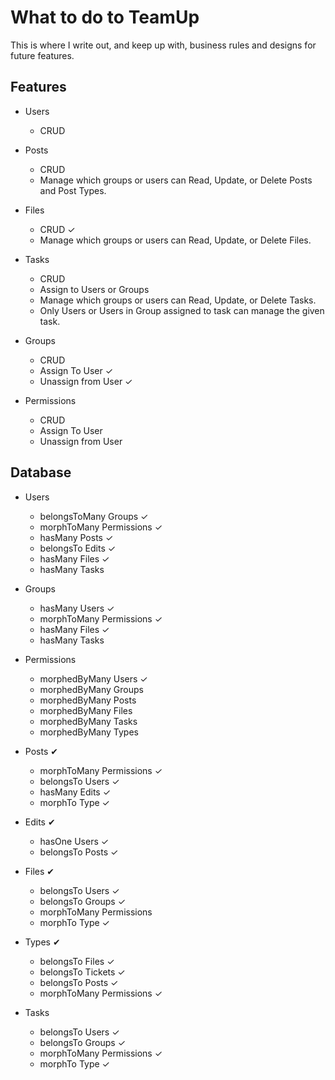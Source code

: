 # What to do to TeamUp 
This is where I write out, and keep up with, business rules and designs for future features.
## Features

* Users
    * CRUD

* Posts
    * CRUD
    * Manage which groups or users can Read, Update, or Delete Posts and Post Types.

* Files
    * CRUD &#10003;
    * Manage which groups or users can Read, Update, or Delete Files.

* Tasks
    * CRUD
    * Assign to Users or Groups
    * Manage which groups or users can Read, Update, or Delete Tasks.
    * Only Users or Users in Group assigned to task can manage the given task.

* Groups
    * CRUD
    * Assign To User &#10003;
    * Unassign from User &#10003;

* Permissions
    * CRUD  
    * Assign To User
    * Unassign from User

## Database

* Users
    * belongsToMany Groups &#10003;
    * morphToMany Permissions &#10003;
    * hasMany Posts &#10003;
    * belongsTo Edits &#10003;
    * hasMany Files &#10003;
    * hasMany Tasks

* Groups
    * hasMany Users &#10003;
    * morphToMany Permissions &#10003;
    * hasMany Files &#10003;
    * hasMany Tasks

* Permissions
    * morphedByMany Users &#10003;
    * morphedByMany Groups
    * morphedByMany Posts
    * morphedByMany Files
    * morphedByMany Tasks
    * morphedByMany Types

* Posts &#10004;
    * morphToMany Permissions &#10003;
    * belongsTo Users &#10003;
    * hasMany Edits &#10003;
    * morphTo Type &#10003;

* Edits &#10004;
    * hasOne Users &#10003;
    * belongsTo Posts &#10003;

* Files &#10004;
    * belongsTo Users &#10003;
    * belongsTo Groups &#10003;
    * morphToMany Permissions
    * morphTo Type &#10003;

* Types &#10004;
    * belongsTo Files &#10003;
    * belongsTo Tickets &#10003;
    * belongsTo Posts &#10003;
    * morphToMany Permissions &#10003;

* Tasks
    * belongsTo Users &#10003;
    * belongsTo Groups &#10003;
    * morphToMany Permissions &#10003;
    * morphTo Type &#10003;